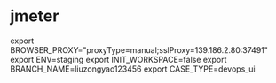 # jmeter
export BROWSER_PROXY="proxyType=manual;sslProxy=139.186.2.80:37491"
export ENV=staging
export INIT_WORKSPACE=false
export BRANCH_NAME=liuzongyao123456
export CASE_TYPE=devops_ui
